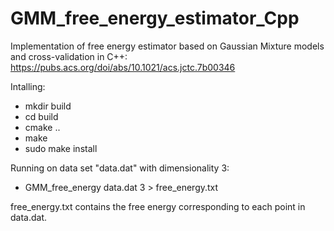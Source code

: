 # GMM_free_energy_estimator_Cpp

Implementation of free energy estimator based on Gaussian Mixture models and cross-validation in C++:
https://pubs.acs.org/doi/abs/10.1021/acs.jctc.7b00346

Intalling:
- mkdir build
- cd build
- cmake ..
- make
- sudo make install

Running on data set "data.dat" with dimensionality 3:
- GMM_free_energy data.dat 3 > free_energy.txt

free_energy.txt contains the free energy corresponding to each point in data.dat.
